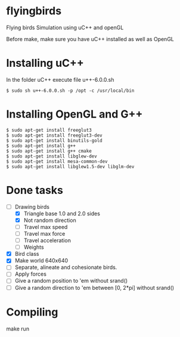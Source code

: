 flyingbirds
===========

Flying birds Simulation using uC++ and openGL

Before make, make sure you have uC++ installed as well as OpenGL

Installing uC++
===============

In the folder uC++ execute file u++-6.0.0.sh

	$ sudo sh u++-6.0.0.sh -p /opt -c /usr/local/bin

Installing OpenGL and G++
==================
	$ sudo apt-get install freeglut3
	$ sudo apt-get install freeglut3-dev 
	$ sudo apt-get install binutils-gold
	$ sudo apt-get install g++
	$ sudo apt-get install g++ cmake
	$ sudo apt-get install libglew-dev
	$ sudo apt-get install mesa-common-dev
	$ sudo apt-get install libglew1.5-dev libglm-dev

Done tasks
==================
- [ ] Drawing birds
	- [x] Triangle base 1.0 and 2.0 sides
	- [x] Not random direction
	- [ ] Travel max speed
	- [ ] Travel max force
	- [ ] Travel acceleration
 	- [ ] Weights
- [x] Bird class
- [x] Make world 640x640
- [ ] Separate, alineate and cohesionate birds.
- [ ] Apply forces
- [ ] Give a random position to 'em without srand() 
- [ ] Give a random direction to 'em between [0, 2*pi] without srand()

Compiling
==================
make run


